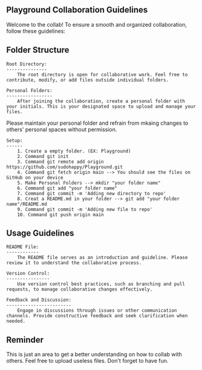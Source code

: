 ###

Playground Collaboration Guidelines
-----------------------------------

Welcome to the collab! To ensure a smooth and organized collaboration,
follow these guidelines:


Folder Structure
----------------

	Root Directory:
	---------------
		The root directory is open for collaborative work. Feel free to contribute, modify, or add files outside individual folders.

	Personal Folders:
	-----------------
		After joining the collaboration, create a personal folder with your initials. This is your designated space to upload and manage your files.
Please maintain your personal folder and refrain from mkaing changes to others' personal spaces without permission.

	Setup:
	------
		1. Create a empty folder. (EX: Playground)
		2. Command git init
		3. Command git remote add origin https://github.com/sudohappy/Playground.git
		4. Command git fetch origin main --> You should see the files on GitHub on your device
		5. Make Personal Folders --> mkdir "your folder name"
		6. Command git add "your folder name"
		7. Command git commit -m 'Adding new directory to repo'
		8. Creat a README.md in your folder --> git add "your folder name"/README.md
		9. Command git commit -m 'Adding new file to repo'
		10. Command git push origin main


Usage Guidelines
----------------

	README File:
	------------
		The README file serves as an introduction and guideline. Please review it to understand the collaborative process.

	Version Control:
	----------------
		Use version control best practices, such as branching and pull requests, to manage collaborative changes effectively.

	Feedback and Discussion:
	------------------------
		Engage in discussions through issues or other communication channels. Provide constructive feedback and seek clarification when needed.

Reminder
--------

This is just an area to get a better understanding on how to collab with others. Feel free to upload useless files. Don't forget to have fun.





###

